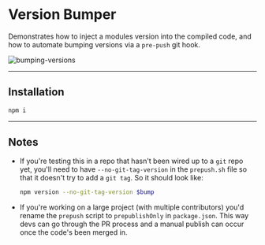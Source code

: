 # Version Bumper

Demonstrates how to inject a modules version into the compiled code, and how to
automate bumping versions via a `pre-push` git hook.

![bumping-versions](https://user-images.githubusercontent.com/344140/30776115-a6ed470e-a055-11e7-9d6e-e62b4ce60b0c.gif)

---

## Installation

```sh
npm i
```

---

## Notes

- If you're testing this in a repo that hasn't been wired up to a `git` repo yet,
  you'll need to have `--no-git-tag-version` in the `prepush.sh` file so that it
  doesn't try to add a `git tag`. So it should look like:
  ```sh
  npm version --no-git-tag-version $bump
  ```
- If you're working on a large project (with multiple contributors) you'd rename
  the `prepush` script to `prepublishOnly` in `package.json`. This way devs can
  go through the PR process and a manual publish can occur once the code's been
  merged in.
